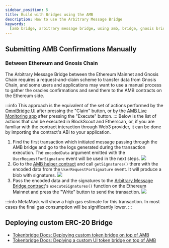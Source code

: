 ```yaml
---
sidebar_position: 5
title: Build with Bridges using the AMB
description: How to use the Arbitrary Message Bridge
keywords:
  [amb bridge, arbitrary message bridge, using amb, bridge, gnosis bridge]
---
```


## Submitting AMB Confirmations Manually

### Between Ethereum and Gnosis Chain

The Arbitrary Message Bridge between the Ethereum Mainnet and Gnosis Chain requires a request-and-claim scheme to transfer data from Gnosis Chain, and some users and applications may want to use a manual process to gather the oracles confirmations and send them to the AMB contracts on the Ethereum side.

:::info
This approach is the equivalent of the set of actions performed by the [OmniBridge UI](https://omni.gnosischain.com/bridge) after pressing the "Claim" button, or by the [AMB Live Monitoring app](https://alm-bridge-monitor.gnosischain.com/) after pressing the "Execute" button.
:::
Below is the list of actions that can be executed in BlockScout and Etherscan, or, if you are familiar with the contract interaction through Web3 provider, it can be done by importing the contract's ABI to your application.

1. Find the first transaction which initiated message passing through the AMB bridge and go to the logs generated during the transaction execution. The `encodedData` argument emitted with the `UserRequestForSignature` event will be used in the next steps.
   ![](/img/bridges/amb_manualconfirmation_userRequestForSignature_encodedData.png)
2. Go to the [AMB helper contract](https://gnosisscan.io/address/0x7d94ece17e81355326e3359115D4B02411825EdD#readContract) and call `getSignatures()` there with the encoded data from the `UserRequestForSignature` event. It will produce a blob with signatures.
   ![](/img/bridges/amb_helper_getsignatures.png)
3. Pass the encoded data and the signatures to the [Arbitrary Message Bridge contract](https://etherscan.io/address/0x4C36d2919e407f0Cc2Ee3c993ccF8ac26d9CE64e#writeProxyContract)'s `executeSignatures()` function on the Ethereum Mainnet and press the "Write" button to send the transaction.
   ![](/img/bridges/amb_eth_executeSignatures.png)

:::info
MetaMask will show a high gas estimate for this transaction. In most cases the final gas consumption will be significantly lower.
:::
                                                                                                                                      
## Deploying custom ERC-20 Bridge

- [Tokenbridge Docs: Deploying custom token bridge on top of AMB](https://docs.tokenbridge.net/eth-xdai-amb-bridge/erc20-to-erc20-extension-linked-with-a-particular-token/deploy-erc20-erc677-erc827-to-erc677-amb-bridge-extension)
- [Tokenbridge Docs: Deplying a custom UI token bridge on top of AMB](https://docs.tokenbridge.net/eth-xdai-amb-bridge/erc20-to-erc20-extension-linked-with-a-particular-token/ui-to-transfer-tokens-through-amb)
